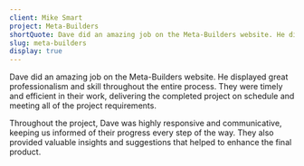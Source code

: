 ```yaml
---
client: Mike Smart
project: Meta-Builders
shortQuote: Dave did an amazing job on the Meta-Builders website. He displayed great professionalism and skill throughout the entire process. They were timely and efficient in their work, delivering the completed project on schedule and meeting all of the project requirements. I highly recommend Dave as a freelancer developer. Their skills and professionalism are outstanding, and they are a pleasure to work with. If you're looking for a talented and reliable developer, look no further than Dave.
slug: meta-builders
display: true
---
```


Dave did an amazing job on the Meta-Builders website. He displayed great professionalism and skill throughout the entire process. They were timely and efficient in their work, delivering the completed project on schedule and meeting all of the project requirements.

Throughout the project, Dave was highly responsive and communicative, keeping us informed of their progress every step of the way. They also provided valuable insights and suggestions that helped to enhance the final product.

<!-- I highly recommend Dave as a freelancer developer. Their skills and professionalism are outstanding, and they are a pleasure to work with. If you're looking for a talented and reliable developer, look no further than Dave. -->